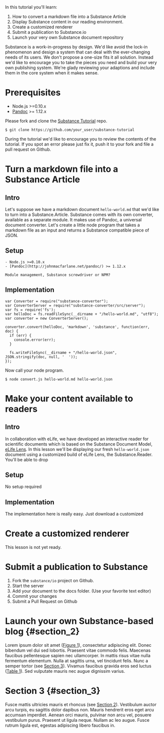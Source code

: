 In this tutorial you'll learn:

1. How to convert a markdown file into a Substance Article
2. Display Substance content in our reading environment.
3. Create a customized renderer
4. Submit a publication to Substance.io
5. Launch your very own Substance document repository

Substance is a work-in-progress by design. We'd like avoid the lock-in phenomenon and design a system that can deal with the ever-changing needs of its users. We don't propose a one-size fits it all solution. Instead we'd like to encourage you to take the pieces you need and build your very own publishing system. We're glady reviewing your adaptions and include them in the core system when it makes sense.

# Prerequisites

   - Node.js >=0.10.x
   - [Pandoc](http://johnmacfarlane.net/pandoc/) >= 1.12.x

Please fork and clone the [Substance Tutorial](https://github.com/substance/tutorial) repo.

    $ git clone https://github.com/your_user/substance-tutorial

During the tutorial we'd like to encourage you to review the contents of the tutorial. If you spot an error please just fix it, push it to your fork and file a pull request on Github.

# Turn a markdown file into a Substance Article

## Intro

Let's suppose we have a markdown document `hello-world.md` that we'd like to turn into a Substance.Article. Substance comes with its own converter, available as a separate module. It makes use of Pandoc, a universal document converter. Let's create a little node program that takes a markdown file as an input and returns a Substance compatible piece of JSON.

## Setup
  
    - Node.js >=0.10.x
    - [Pandoc](http://johnmacfarlane.net/pandoc/) >= 1.12.x

    Module management, Substance screwdriver or NPM?

## Implementation

    var Converter = require("substance-converter");
    var ConverterServer = require("substance-converter/src/server");
    var fs = require('fs');
    var helloDoc = fs.readFileSync(__dirname + "/hello-world.md", "utf8");
    var converter = new ConverterServer();

    converter.convert(helloDoc, 'markdown', 'substance', function(err, doc) {
      if (err) {
        console.error(err);
      }

      fs.writeFileSync(__dirname + "/hello-world.json", JSON.stringify(doc, null, '  '));
    });

Now call your node program.

    $ node convert.js hello-world.md hello-world.json

# Make your content available to readers

## Intro

In collaboration with eLife, we have developed an interactive reader for scientific documents which is based on the Substance Document Model, [eLife Lens](http://lens.substance.io). In this lesson we'll be displaying our fresh `hello-world.json` document using a customized build of eLife Lens, the Substance.Reader. You'll be able to drop

## Setup

No setup required

## Implementation

The implementation here is really easy. Just download a customized 

# Create a customized renderer

This lesson is not yet ready.

# Submit a publication to Substance

1. Fork the `substance/io` project on Github.
2. Start the server
3. Add your document to the docs folder. (Use your favorite text editor)
4. Commit your changes
5. Submit a Pull Request on Github

# Launch your own Substance-based blog {#section_2}

Lorem ipsum dolor sit amet ([Figure 1](figure_1)), consectetur adipiscing elit. Donec bibendum vel dui sed lobortis. Praesent vitae commodo felis. Maecenas faucibus pellentesque sapien nec ullamcorper. In mattis risus vitae nulla fermentum elementum. Nulla at sagittis urna, vel tincidunt felis. Nunc a semper tortor (see [Section 3](section_3)). Vivamus faucibus gravida eros sed luctus ([Table 1](table_1)). Sed vulputate mauris nec augue dignissim varius.

# Section 3 {#section_3}

Fusce mattis ultricies mauris et rhoncus (see [Section 2](section_2)). Vestibulum auctor arcu turpis, eu sagittis dolor dapibus non. Mauris hendrerit eros eget arcu accumsan imperdiet. Aenean orci mauris, pulvinar non arcu vel, posuere vestibulum purus. Praesent ut ligula neque. Nullam ac leo augue. Fusce rutrum ligula est, egestas adipiscing libero faucibus in.
